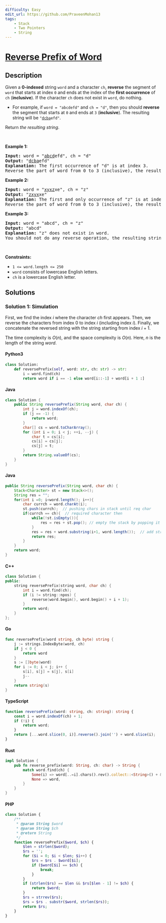 ```yaml
---
difficulty: Easy
edit_url: https://github.com/PraveenMohan13
tags:
    - Stack
    - Two Pointers
    - String
---
```


<!-- problem:start -->

# [Reverse Prefix of Word](https://leetcode.com/problems/reverse-prefix-of-word)


## Description

<!-- description:start -->

<p>Given a <strong>0-indexed</strong> string <code>word</code> and a character <code>ch</code>, <strong>reverse</strong> the segment of <code>word</code> that starts at index <code>0</code> and ends at the index of the <strong>first occurrence</strong> of <code>ch</code> (<strong>inclusive</strong>). If the character <code>ch</code> does not exist in <code>word</code>, do nothing.</p>

<ul>
	<li>For example, if <code>word = &quot;abcdefd&quot;</code> and <code>ch = &quot;d&quot;</code>, then you should <strong>reverse</strong> the segment that starts at <code>0</code> and ends at <code>3</code> (<strong>inclusive</strong>). The resulting string will be <code>&quot;<u>dcba</u>efd&quot;</code>.</li>
</ul>

<p>Return <em>the resulting string</em>.</p>

<p>&nbsp;</p>
<p><strong class="example">Example 1:</strong></p>

<pre>
<strong>Input:</strong> word = &quot;<u>abcd</u>efd&quot;, ch = &quot;d&quot;
<strong>Output:</strong> &quot;<u>dcba</u>efd&quot;
<strong>Explanation:</strong>&nbsp;The first occurrence of &quot;d&quot; is at index 3. 
Reverse the part of word from 0 to 3 (inclusive), the resulting string is &quot;dcbaefd&quot;.
</pre>

<p><strong class="example">Example 2:</strong></p>

<pre>
<strong>Input:</strong> word = &quot;<u>xyxz</u>xe&quot;, ch = &quot;z&quot;
<strong>Output:</strong> &quot;<u>zxyx</u>xe&quot;
<strong>Explanation:</strong>&nbsp;The first and only occurrence of &quot;z&quot; is at index 3.
Reverse the part of word from 0 to 3 (inclusive), the resulting string is &quot;zxyxxe&quot;.
</pre>

<p><strong class="example">Example 3:</strong></p>

<pre>
<strong>Input:</strong> word = &quot;abcd&quot;, ch = &quot;z&quot;
<strong>Output:</strong> &quot;abcd&quot;
<strong>Explanation:</strong>&nbsp;&quot;z&quot; does not exist in word.
You should not do any reverse operation, the resulting string is &quot;abcd&quot;.
</pre>

<p>&nbsp;</p>
<p><strong>Constraints:</strong></p>

<ul>
	<li><code>1 &lt;= word.length &lt;= 250</code></li>
	<li><code>word</code> consists of lowercase English letters.</li>
	<li><code>ch</code> is a lowercase English letter.</li>
</ul>

<!-- description:end -->

## Solutions

<!-- solution:start -->

### Solution 1: Simulation

First, we find the index $i$ where the character $ch$ first appears. Then, we reverse the characters from index $0$ to index $i$ (including index $i$). Finally, we concatenate the reversed string with the string starting from index $i + 1$.

The time complexity is $O(n)$, and the space complexity is $O(n)$. Here, $n$ is the length of the string $word$.

<!-- tabs:start -->

#### Python3

```python
class Solution:
    def reversePrefix(self, word: str, ch: str) -> str:
        i = word.find(ch)
        return word if i == -1 else word[i::-1] + word[i + 1 :]
```

#### Java

```java
class Solution {
    public String reversePrefix(String word, char ch) {
        int j = word.indexOf(ch);
        if (j == -1) {
            return word;
        }
        char[] cs = word.toCharArray();
        for (int i = 0; i < j; ++i, --j) {
            char t = cs[i];
            cs[i] = cs[j];
            cs[j] = t;
        }
        return String.valueOf(cs);
    }
}
```
#### Java

```java
public String reversePrefix(String word, char ch) {
    Stack<Character> st = new Stack<>();
    String res = "";
    for(int i =0; i<word.length(); i++){
        char currch = word.charAt(i);
        st.push(currch);  // pushing chars in stack until req char
        if(currch == ch){  // required character then 
            while(!st.isEmpty()){
                res = res + st.pop(); // empty the stack by popping it
            }
            res = res + word.substring(i+1, word.length());  // add string to result
            return res;
        }
    }
    return word;
}
```
#### C++

```cpp
class Solution {
public:
    string reversePrefix(string word, char ch) {
        int i = word.find(ch);
        if (i != string::npos) {
            reverse(word.begin(), word.begin() + i + 1);
        }
        return word;
    }
};
```

#### Go

```go
func reversePrefix(word string, ch byte) string {
	j := strings.IndexByte(word, ch)
	if j < 0 {
		return word
	}
	s := []byte(word)
	for i := 0; i < j; i++ {
		s[i], s[j] = s[j], s[i]
		j--
	}
	return string(s)
}
```

#### TypeScript

```ts
function reversePrefix(word: string, ch: string): string {
    const i = word.indexOf(ch) + 1;
    if (!i) {
        return word;
    }
    return [...word.slice(0, i)].reverse().join('') + word.slice(i);
}
```

#### Rust

```rust
impl Solution {
    pub fn reverse_prefix(word: String, ch: char) -> String {
        match word.find(ch) {
            Some(i) => word[..=i].chars().rev().collect::<String>() + &word[i + 1..],
            None => word,
        }
    }
}
```

#### PHP

```php
class Solution {
    /**
     * @param String $word
     * @param String $ch
     * @return String
     */
    function reversePrefix($word, $ch) {
        $len = strlen($word);
        $rs = '';
        for ($i = 0; $i < $len; $i++) {
            $rs = $rs . $word[$i];
            if ($word[$i] == $ch) {
                break;
            }
        }
        if (strlen($rs) == $len && $rs[$len - 1] != $ch) {
            return $word;
        }
        $rs = strrev($rs);
        $rs = $rs . substr($word, strlen($rs));
        return $rs;
    }
}
```

<!-- tabs:end -->

<!-- solution:end -->

<!-- problem:end -->
